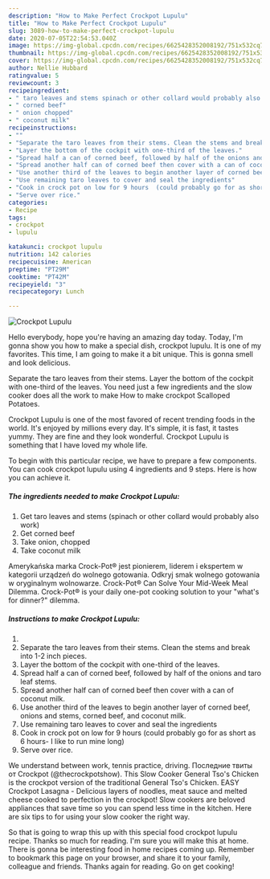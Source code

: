 ```yaml
---
description: "How to Make Perfect Crockpot Lupulu"
title: "How to Make Perfect Crockpot Lupulu"
slug: 3089-how-to-make-perfect-crockpot-lupulu
date: 2020-07-05T22:54:53.040Z
image: https://img-global.cpcdn.com/recipes/6625428352008192/751x532cq70/crockpot-lupulu-recipe-main-photo.jpg
thumbnail: https://img-global.cpcdn.com/recipes/6625428352008192/751x532cq70/crockpot-lupulu-recipe-main-photo.jpg
cover: https://img-global.cpcdn.com/recipes/6625428352008192/751x532cq70/crockpot-lupulu-recipe-main-photo.jpg
author: Nellie Hubbard
ratingvalue: 5
reviewcount: 3
recipeingredient:
- " taro leaves and stems spinach or other collard would probably also work"
- " corned beef"
- " onion chopped"
- " coconut milk"
recipeinstructions:
- ""
- "Separate the taro leaves from their stems. Clean the stems and break into 1-2 inch pieces."
- "Layer the bottom of the cockpit with one-third of the leaves."
- "Spread half a can of corned beef, followed by half of the onions and taro leaf stems."
- "Spread another half can of corned beef then cover with a can of coconut milk."
- "Use another third of the leaves to begin another layer of corned beef, onions and stems, corned beef, and coconut milk."
- "Use remaining taro leaves to cover and seal the ingredients"
- "Cook in crock pot on low for 9 hours  (could probably go for as short as 6 hours- I like to run mine long)"
- "Serve over rice."
categories:
- Recipe
tags:
- crockpot
- lupulu

katakunci: crockpot lupulu 
nutrition: 142 calories
recipecuisine: American
preptime: "PT29M"
cooktime: "PT42M"
recipeyield: "3"
recipecategory: Lunch

---
```



![Crockpot Lupulu](https://img-global.cpcdn.com/recipes/6625428352008192/751x532cq70/crockpot-lupulu-recipe-main-photo.jpg)

Hello everybody, hope you're having an amazing day today. Today, I'm gonna show you how to make a special dish, crockpot lupulu. It is one of my favorites. This time, I am going to make it a bit unique. This is gonna smell and look delicious.

Separate the taro leaves from their stems. Layer the bottom of the cockpit with one-third of the leaves. You need just a few ingredients and the slow cooker does all the work to make How to make crockpot Scalloped Potatoes.

Crockpot Lupulu is one of the most favored of recent trending foods in the world. It's enjoyed by millions every day. It's simple, it is fast, it tastes yummy. They are fine and they look wonderful. Crockpot Lupulu is something that I have loved my whole life.


To begin with this particular recipe, we have to prepare a few components. You can cook crockpot lupulu using 4 ingredients and 9 steps. Here is how you can achieve it.

<!--inarticleads1-->

##### The ingredients needed to make Crockpot Lupulu:

1. Get  taro leaves and stems (spinach or other collard would probably also work)
1. Get  corned beef
1. Take  onion, chopped
1. Take  coconut milk


Amerykańska marka Crock-Pot® jest pionierem, liderem i ekspertem w kategorii urządzeń do wolnego gotowania. Odkryj smak wolnego gotowania w oryginalnym wolnowarze. Crock-Pot® Can Solve Your Mid-Week Meal Dilemma. Crock-Pot® is your daily one-pot cooking solution to your &#34;what&#39;s for dinner?&#34; dilemma. 

<!--inarticleads2-->

##### Instructions to make Crockpot Lupulu:

1. 
1. Separate the taro leaves from their stems. Clean the stems and break into 1-2 inch pieces.
1. Layer the bottom of the cockpit with one-third of the leaves.
1. Spread half a can of corned beef, followed by half of the onions and taro leaf stems.
1. Spread another half can of corned beef then cover with a can of coconut milk.
1. Use another third of the leaves to begin another layer of corned beef, onions and stems, corned beef, and coconut milk.
1. Use remaining taro leaves to cover and seal the ingredients
1. Cook in crock pot on low for 9 hours  (could probably go for as short as 6 hours- I like to run mine long)
1. Serve over rice.


We understand between work, tennis practice, driving. Последние твиты от Crockpot (@thecrockpotshow). This Slow Cooker General Tso&#39;s Chicken is the crockpot version of the traditional General Tso&#39;s Chicken. EASY Crockpot Lasagna - Delicious layers of noodles, meat sauce and melted cheese cooked to perfection in the crockpot! Slow cookers are beloved appliances that save time so you can spend less time in the kitchen. Here are six tips to for using your slow cooker the right way. 

So that is going to wrap this up with this special food crockpot lupulu recipe. Thanks so much for reading. I'm sure you will make this at home. There is gonna be interesting food in home recipes coming up. Remember to bookmark this page on your browser, and share it to your family, colleague and friends. Thanks again for reading. Go on get cooking!

